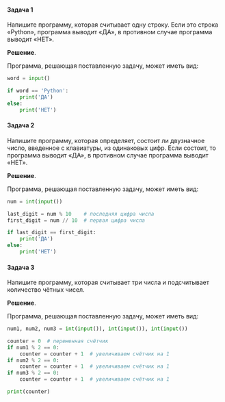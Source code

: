 #### Задача 1
Напишите программу, которая считывает одну строку. Если это строка «Python», программа выводит «ДА», в противном случае программа выводит «НЕТ».

**Решение**. 

Программа, решающая поставленную задачу, может иметь вид:

```python
word = input()

if word == 'Python':
    print('ДА')
else:
    print('НЕТ')
```

#### Задача 2
Напишите программу, которая определяет, состоит ли двузначное число, введенное с клавиатуры, из одинаковых цифр. Если состоит, то программа выводит «ДА», в противном случае программа выводит «НЕТ».

**Решение**. 

Программа, решающая поставленную задачу, может иметь вид:

```python
num = int(input())

last_digit = num % 10    # последняя цифра числа
first_digit = num // 10  # первая цифра числа

if last_digit == first_digit:
    print('ДА')
else:
    print('НЕТ')
```

#### Задача 3
Напишите программу, которая считывает три числа и подсчитывает количество чётных чисел.

**Решение**. 

Программа, решающая поставленную задачу, может иметь вид:

```python
num1, num2, num3 = int(input()), int(input()), int(input())

counter = 0  # переменная счётчик
if num1 % 2 == 0:
    counter = counter + 1  # увеличиваем счётчик на 1
if num2 % 2 == 0:
    counter = counter + 1  # увеличиваем счётчик на 1
if num3 % 2 == 0:
    counter = counter + 1  # увеличиваем счётчик на 1

print(counter)
```